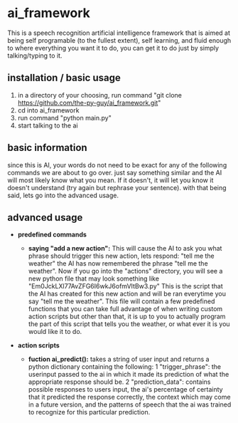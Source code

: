 # ai_framework
This is a speech recognition artificial intelligence framework that is aimed at being self programable (to the fullest extent), self learning, and fluid enough to where everything you want it to do, you can get it to do just by simply talking/typing to it.

## installation / basic usage

1. in a directory of your choosing, run command "git clone https://github.com/the-py-guy/ai_framework.git"
2. cd into ai_framework
3. run command "python main.py"
4. start talking to the ai

## basic information

since this is AI, your words do not need to be exact for any of the following commands we are about to go over. just say something similar and the AI will most likely know what you mean. If it doesn't, it will let you know it doesn't understand (try again but rephrase your sentence). with that being said, lets go into the advanced usage.

## advanced usage

* **predefined commands**
  - **saying "add a new action":** This will cause the AI to ask you what phrase should trigger this new action, lets respond: "tell me the weather" the AI has now remembered the phrase "tell me the weather". Now if you go into the "actions" directory, you will see a new python file that may look something like "Em0JckLXl77AvZFG6I6wkJ6ofmVItBw3.py" This is the script that the AI has created for this new action and will be ran everytime you say "tell me the weather". This file will contain a few predefined functions that you can take full advantage of when writing custom action scripts but other than that, it is up to you to actually program the part of this script that tells you the weather, or what ever it is you would like it to do.

* **action scripts**
  - **fuction ai_predict():** takes a string of user input and returns a python dictionary containing the following:
    1 "trigger_phrase": the userinput passed to the ai in which it made its prediction of what the appropriate response should be.
    2 "prediction_data": contains possible responses to users input, the ai's percentage of certainty that it predicted the response correctly, the context which may come in a future version, and the patterns of speech that the ai was trained to recognize for this particular prediction.
